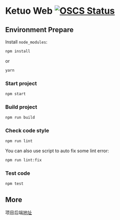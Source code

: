 # Ketuo Web [![OSCS Status](https://www.oscs1024.com/platform/badge/suibemath/webpage.svg?size=small)](https://www.oscs1024.com/project/suibemath/webpage?ref=badge_small)

## Environment Prepare

Install `node_modules`:

```bash
npm install
```

or

```bash
yarn
```


### Start project

```bash
npm start
```

### Build project

```bash
npm run build
```

### Check code style

```bash
npm run lint
```

You can also use script to auto fix some lint error:

```bash
npm run lint:fix
```

### Test code

```bash
npm test
```

## More

项目后端[地址](https://github.com/suibemath/suibe_mma)
